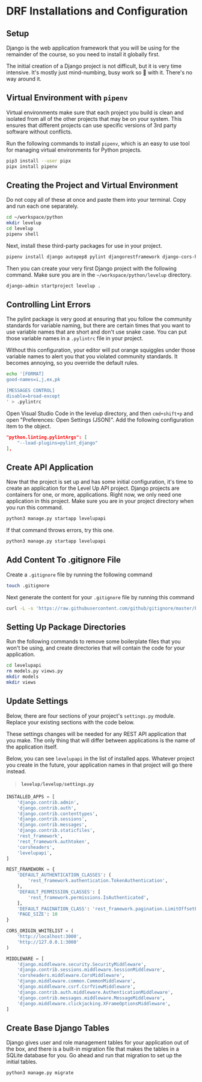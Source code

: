 # DRF Installations and Configuration

## Setup

Django is the web application framework that you will be using for the remainder of the course, so you need to install it globally first.

The initial creation of a Django project is not difficult, but it is very time intensive. It's mostly just mind-numbing, busy work so 🐻 with it. There's no way around it.

## Virtual Environment with `pipenv`

Virtual environments make sure that each project you build is clean and isolated from all of the other projects that may be on your system. This ensures that different projects can use specific versions of 3rd party software without conflicts.

Run the following commands to install `pipenv`, which is an easy to use tool for managing virtual environments for Python projects.

```sh
pip3 install --user pipx
pipx install pipenv
```

## Creating the Project and Virtual Environment

Do not copy all of these at once and paste them into your terminal. Copy and run each one separately.

```sh
cd ~/workspace/python
mkdir levelup
cd levelup
pipenv shell
```

Next, install these third-party packages for use in your project.

```sh
pipenv install django autopep8 pylint djangorestframework django-cors-headers pylint-django
```

Then you can create your very first Django project with the following command. Make sure you are in the `~/workspace/python/levelup` directory.

```sh
django-admin startproject levelup .
```

## Controlling Lint Errors

The pylint package is very good at ensuring that you follow the community standards for variable naming, but there are certain times that you want to use variable names that are short and don't use snake case. You can put those variable names in a `.pylintrc` file in your project.

Without this configuration, your editor will put orange squiggles under those variable names to alert you that you violated community standards. It becomes annoying, so you override the default rules.

```sh
echo '[FORMAT]
good-names=i,j,ex,pk

[MESSAGES CONTROL]
disable=broad-except
' > .pylintrc
```

Open Visual Studio Code in the levelup directory, and then `cmd+shift+p` and open "Preferences: Open Settings (JSON)". Add the following configuration item to the object.

```json
"python.linting.pylintArgs": [
    "--load-plugins=pylint_django"
],
```

## Create API Application

Now that the project is set up and has some initial configuration, it's time to create an application for the Level Up API project. Django projects are containers for one, or more, applications. Right now, we only need one application in this project. Make sure you are in your project directory when you run this command.

```sh
python3 manage.py startapp levelupapi
```

If that command throws errors, try this one.

```sh
python3 manage.py startapp levelupapi
```

## Add Content To .gitignore File

Create a `.gitignore` file by running the following command

```sh
touch .gitignore
```

Next generate the content for your `.gitignore` file by running this command

```sh
curl -L -s 'https://raw.githubusercontent.com/github/gitignore/master/Python.gitignore' > .gitignore
```

## Setting Up Package Directories

Run the following commands to remove some boilerplate files that you won't be using, and create directories that will contain the code for your application.

```sh
cd levelupapi
rm models.py views.py
mkdir models
mkdir views
```

## Update Settings

Below, there are four sections of your project's `settings.py` module. Replace your existing sections with the code below.

These settings changes will be needed for any REST API application that you make. The only thing that will differ between applications is the name of the application itself.

Below, you can see `levelupapi` in the list of installed apps. Whatever project you create in the future, your application names in that project will go there instead.

> #### `levelup/levelup/settings.py`

```py
INSTALLED_APPS = [
    'django.contrib.admin',
    'django.contrib.auth',
    'django.contrib.contenttypes',
    'django.contrib.sessions',
    'django.contrib.messages',
    'django.contrib.staticfiles',
    'rest_framework',
    'rest_framework.authtoken',
    'corsheaders',
    'levelupapi',
]

REST_FRAMEWORK = {
    'DEFAULT_AUTHENTICATION_CLASSES': (
        'rest_framework.authentication.TokenAuthentication',
    ),
    'DEFAULT_PERMISSION_CLASSES': [
        'rest_framework.permissions.IsAuthenticated',
    ],
    'DEFAULT_PAGINATION_CLASS': 'rest_framework.pagination.LimitOffsetPagination',
    'PAGE_SIZE': 10
}

CORS_ORIGIN_WHITELIST = (
    'http://localhost:3000',
    'http://127.0.0.1:3000'
)

MIDDLEWARE = [
    'django.middleware.security.SecurityMiddleware',
    'django.contrib.sessions.middleware.SessionMiddleware',
    'corsheaders.middleware.CorsMiddleware',
    'django.middleware.common.CommonMiddleware',
    'django.middleware.csrf.CsrfViewMiddleware',
    'django.contrib.auth.middleware.AuthenticationMiddleware',
    'django.contrib.messages.middleware.MessageMiddleware',
    'django.middleware.clickjacking.XFrameOptionsMiddleware',
]
```

## Create Base Django Tables

Django gives user and role management tables for your application out of the box, and there is a built-in migration file that makes the tables in a SQLite database for you. Go ahead and run that migration to set up the initial tables.

```sh
python3 manage.py migrate
```
